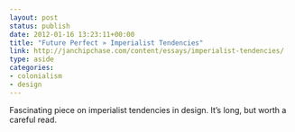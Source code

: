 ```yaml
---
layout: post
status: publish
date: 2012-01-16 13:23:11+00:00
title: "Future Perfect » Imperialist Tendencies"
link: http://janchipchase.com/content/essays/imperialist-tendencies/
type: aside
categories:
- colonialism
- design
---
```

Fascinating piece on imperialist tendencies in design. It’s long, but worth a careful read.